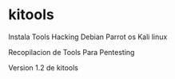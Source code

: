 # kitools
Instala Tools Hacking Debian Parrot os Kali linux

Recopilacion de Tools Para Pentesting

Version 1.2 de kitools
